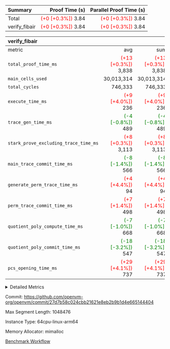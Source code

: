 | Summary | Proof Time (s) | Parallel Proof Time (s) |
|:---|---:|---:|
| Total | <span style='color: red'>(+0 [+0.3%])</span> 3.84 | <span style='color: red'>(+0 [+0.3%])</span> 3.84 |
| verify_fibair | <span style='color: red'>(+0 [+0.3%])</span> 3.84 | <span style='color: red'>(+0 [+0.3%])</span> 3.84 |


| verify_fibair |||||
|:---|---:|---:|---:|---:|
|metric|avg|sum|max|min|
| `total_proof_time_ms ` | <span style='color: red'>(+13 [+0.3%])</span> 3,838 | <span style='color: red'>(+13 [+0.3%])</span> 3,838 | <span style='color: red'>(+13 [+0.3%])</span> 3,838 | <span style='color: red'>(+13 [+0.3%])</span> 3,838 |
| `main_cells_used     ` |  30,013,314 |  30,013,314 |  30,013,314 |  30,013,314 |
| `total_cycles        ` |  746,333 |  746,333 |  746,333 |  746,333 |
| `execute_time_ms     ` | <span style='color: red'>(+9 [+4.0%])</span> 236 | <span style='color: red'>(+9 [+4.0%])</span> 236 | <span style='color: red'>(+9 [+4.0%])</span> 236 | <span style='color: red'>(+9 [+4.0%])</span> 236 |
| `trace_gen_time_ms   ` | <span style='color: green'>(-4 [-0.8%])</span> 489 | <span style='color: green'>(-4 [-0.8%])</span> 489 | <span style='color: green'>(-4 [-0.8%])</span> 489 | <span style='color: green'>(-4 [-0.8%])</span> 489 |
| `stark_prove_excluding_trace_time_ms` | <span style='color: red'>(+8 [+0.3%])</span> 3,113 | <span style='color: red'>(+8 [+0.3%])</span> 3,113 | <span style='color: red'>(+8 [+0.3%])</span> 3,113 | <span style='color: red'>(+8 [+0.3%])</span> 3,113 |
| `main_trace_commit_time_ms` | <span style='color: green'>(-8 [-1.4%])</span> 566 | <span style='color: green'>(-8 [-1.4%])</span> 566 | <span style='color: green'>(-8 [-1.4%])</span> 566 | <span style='color: green'>(-8 [-1.4%])</span> 566 |
| `generate_perm_trace_time_ms` | <span style='color: red'>(+4 [+4.4%])</span> 94 | <span style='color: red'>(+4 [+4.4%])</span> 94 | <span style='color: red'>(+4 [+4.4%])</span> 94 | <span style='color: red'>(+4 [+4.4%])</span> 94 |
| `perm_trace_commit_time_ms` | <span style='color: red'>(+7 [+1.4%])</span> 498 | <span style='color: red'>(+7 [+1.4%])</span> 498 | <span style='color: red'>(+7 [+1.4%])</span> 498 | <span style='color: red'>(+7 [+1.4%])</span> 498 |
| `quotient_poly_compute_time_ms` | <span style='color: green'>(-7 [-1.0%])</span> 668 | <span style='color: green'>(-7 [-1.0%])</span> 668 | <span style='color: green'>(-7 [-1.0%])</span> 668 | <span style='color: green'>(-7 [-1.0%])</span> 668 |
| `quotient_poly_commit_time_ms` | <span style='color: green'>(-18 [-3.2%])</span> 547 | <span style='color: green'>(-18 [-3.2%])</span> 547 | <span style='color: green'>(-18 [-3.2%])</span> 547 | <span style='color: green'>(-18 [-3.2%])</span> 547 |
| `pcs_opening_time_ms ` | <span style='color: red'>(+29 [+4.1%])</span> 737 | <span style='color: red'>(+29 [+4.1%])</span> 737 | <span style='color: red'>(+29 [+4.1%])</span> 737 | <span style='color: red'>(+29 [+4.1%])</span> 737 |



<details>
<summary>Detailed Metrics</summary>

|  | verify_program_compile_ms | total_cells | stark_prove_excluding_trace_time_ms | quotient_poly_compute_time_ms | quotient_poly_commit_time_ms | perm_trace_commit_time_ms | pcs_opening_time_ms | main_trace_commit_time_ms |
| --- | --- | --- | --- | --- | --- | --- | --- |
|  | 3 | 65,536 | 65 | 3 | 13 | 0 | 31 | 16 | 

| air_name | rows | quotient_deg | main_cols | interactions | constraints | cells |
| --- | --- | --- | --- | --- | --- | --- |
| AccessAdapterAir<2> |  | 4 |  | 5 | 12 |  | 
| AccessAdapterAir<4> |  | 4 |  | 5 | 12 |  | 
| AccessAdapterAir<8> |  | 4 |  | 5 | 12 |  | 
| FibonacciAir | 32,768 | 1 | 2 |  | 5 | 65,536 | 
| FriReducedOpeningAir |  | 4 |  | 35 | 59 |  | 
| NativePoseidon2Air<BabyBearParameters>, 1> |  | 4 |  | 31 | 302 |  | 
| PhantomAir |  | 4 |  | 3 | 4 |  | 
| ProgramAir |  | 1 |  | 1 | 4 |  | 
| VariableRangeCheckerAir |  | 1 |  | 1 | 4 |  | 
| VmAirWrapper<BranchNativeAdapterAir, BranchEqualCoreAir<1> |  | 2 |  | 11 | 23 |  | 
| VmAirWrapper<JalNativeAdapterAir, JalCoreAir> |  | 4 |  | 7 | 6 |  | 
| VmAirWrapper<NativeAdapterAir<2, 0>, PublicValuesCoreAir> |  | 4 |  | 11 | 22 |  | 
| VmAirWrapper<NativeAdapterAir<2, 1>, FieldArithmeticCoreAir> |  | 4 |  | 15 | 23 |  | 
| VmAirWrapper<NativeLoadStoreAdapterAir<1>, NativeLoadStoreCoreAir<1> |  | 4 |  | 19 | 31 |  | 
| VmAirWrapper<NativeVectorizedAdapterAir<4>, FieldExtensionCoreAir> |  | 4 |  | 15 | 23 |  | 
| VmConnectorAir |  | 4 |  | 3 | 8 |  | 
| VolatileBoundaryAir |  | 4 |  | 4 | 16 |  | 

| group | trace_gen_time_ms | total_proof_time_ms | total_cycles | total_cells | stark_prove_excluding_trace_time_ms | quotient_poly_compute_time_ms | quotient_poly_commit_time_ms | perm_trace_commit_time_ms | pcs_opening_time_ms | main_trace_commit_time_ms | main_cells_used | generate_perm_trace_time_ms | execute_time_ms |
| --- | --- | --- | --- | --- | --- | --- | --- | --- | --- | --- | --- | --- | --- |
| verify_fibair | 489 | 3,838 | 746,333 | 89,839,640 | 3,113 | 668 | 547 | 498 | 737 | 566 | 30,013,314 | 94 | 236 | 

| group | air_name | rows | prep_cols | perm_cols | main_cols | cells |
| --- | --- | --- | --- | --- | --- | --- |
| verify_fibair | AccessAdapterAir<2> | 131,072 |  | 16 | 11 | 3,538,944 | 
| verify_fibair | AccessAdapterAir<4> | 65,536 |  | 16 | 13 | 1,900,544 | 
| verify_fibair | AccessAdapterAir<8> | 32,768 |  | 16 | 17 | 1,081,344 | 
| verify_fibair | FriReducedOpeningAir | 512 |  | 76 | 64 | 71,680 | 
| verify_fibair | NativePoseidon2Air<BabyBearParameters>, 1> | 8,192 |  | 36 | 348 | 3,145,728 | 
| verify_fibair | PhantomAir | 16,384 |  | 8 | 6 | 229,376 | 
| verify_fibair | ProgramAir | 8,192 |  | 8 | 10 | 147,456 | 
| verify_fibair | VariableRangeCheckerAir | 262,144 | 2 | 8 | 1 | 2,359,296 | 
| verify_fibair | VmAirWrapper<BranchNativeAdapterAir, BranchEqualCoreAir<1> | 262,144 |  | 28 | 23 | 13,369,344 | 
| verify_fibair | VmAirWrapper<JalNativeAdapterAir, JalCoreAir> | 32,768 |  | 12 | 10 | 720,896 | 
| verify_fibair | VmAirWrapper<NativeAdapterAir<2, 1>, FieldArithmeticCoreAir> | 524,288 |  | 20 | 30 | 26,214,400 | 
| verify_fibair | VmAirWrapper<NativeLoadStoreAdapterAir<1>, NativeLoadStoreCoreAir<1> | 524,288 |  | 24 | 41 | 34,078,720 | 
| verify_fibair | VmAirWrapper<NativeVectorizedAdapterAir<4>, FieldExtensionCoreAir> | 8,192 |  | 20 | 40 | 491,520 | 
| verify_fibair | VmConnectorAir | 2 | 1 | 8 | 4 | 24 | 
| verify_fibair | VolatileBoundaryAir | 131,072 |  | 8 | 11 | 2,490,368 | 

</details>


Commit: https://github.com/openvm-org/openvm/commit/27d7b58c024cbb21621e8eb2b9b1d4e665144404

Max Segment Length: 1048476

Instance Type: 64cpu-linux-arm64

Memory Allocator: mimalloc

[Benchmark Workflow](https://github.com/openvm-org/openvm/actions/runs/12675285953)
